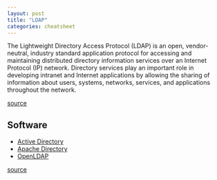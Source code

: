 ```yaml
---
layout: post
title: "LDAP"
categories: cheatsheet
---
```


>
The Lightweight Directory Access Protocol (LDAP) is an open, vendor-neutral,
industry standard application protocol for accessing and maintaining distributed
directory information services over an Internet Protocol (IP) network. Directory
services play an important role in developing intranet and Internet applications
by allowing the sharing of information about users, systems, networks, services,
and applications throughout the network.

[source](https://en.wikipedia.org/wiki/Lightweight_Directory_Access_Protocol)

## Software

* [Active Directory](https://en.wikipedia.org/wiki/Active_Directory)
* [Apache Directory](http://directory.apache.org/)
* [OpenLDAP](http://www.openldap.org/)

[source](https://en.wikipedia.org/wiki/List_of_LDAP_software)
